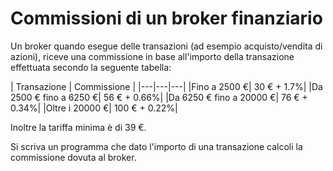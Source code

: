# Commissioni di un broker finanziario

Un broker quando esegue delle transazioni (ad esempio acquisto/vendita di azioni), riceve una commissione in base all'importo della transazione effettuata secondo la seguente tabella:

| Transazione | Commissione |
|---|---|---|
|Fino a 2500 €| 30 € + 1.7%|
|Da 2500 € fino a 6250 €| 56 € + 0.66%|
|Da 6250 € fino a 20000 €| 76 € + 0.34%|
|Oltre i 20000 €| 100 € + 0.22%|

Inoltre la tariffa minima è di 39 €.

Si scriva un programma che dato l'importo di una transazione calcoli la commissione dovuta al broker.
